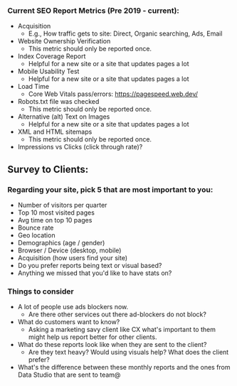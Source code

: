 
### Current SEO Report Metrics (Pre 2019 - current):
- Acquisition
  - E.g., How traffic gets to site: Direct, Organic searching, Ads, Email
- Website Ownership Verification
  - This metric should only be reported once.
- Index Coverage Report
  - Helpful for a new site or a site that updates pages a lot
- Mobile Usability Test
  - Helpful for a new site or a site that updates pages a lot
- Load Time
  - Core Web Vitals pass/errors: https://pagespeed.web.dev/
- Robots.txt file was checked
  - This metric should only be reported once.
- Alternative (alt) Text on Images
  - Helpful for a new site or a site that updates pages a lot
- XML and HTML sitemaps
  - This metric should only be reported once.
- Impressions vs Clicks (click through rate)?


## Survey to Clients:

### Regarding your site, pick 5 that are most important to you:
  - Number of visitors per quarter
  - Top 10 most visited pages
  - Avg time on top 10 pages
  - Bounce rate
  - Geo location
  - Demographics (age / gender)
  - Browser / Device (desktop, mobile)
  - Acquisition (how users find your site)
  - Do you prefer reports being text or visual based?
  - Anything we missed that you'd like to have stats on?

### Things to consider
- A lot of people use ads blockers now.
  - Are there other services out there ad-blockers do not block?
- What do customers want to know?
  - Asking a marketing savy client like CX what's important to them might help us report better for other clients.
- What do these reports look like when they are sent to the client?
  - Are they text heavy? Would using visuals help? What does the client prefer?
- What's the difference between these monthly reports and the ones from Data Studio that are sent to team@
